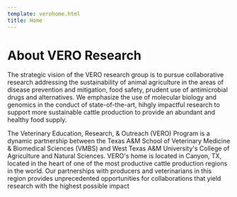 ```yaml
---
template: verohome.html
title: Home
---
```


# About VERO Research
The strategic vision of the VERO research group is to pursue collaborative research addressing the sustainability of animal agriculture in the areas of disease prevention and mitigation, food safety, prudent use of antimicrobial drugs and alternatives.  We emphasize the use of molecular biology and genomics in the conduct of state-of-the-art, hihgly impactful research to support more sustainable cattle production to provide an abundant and healthy food supply. 

The Veterinary Education, Research, & Outreach (VERO) Program is a dynamic partnership between the Texas A&M School of Veterinary Medicine & Biomedical Sciences (VMBS) and West Texas A&M University's College of Agriculture and Natural Sciences.  VERO's home is located in Canyon, TX, located in the heart of one of the most productive cattle production regions in the world. Our partnerships with producers and veterinarians in this region provides unprecedented opportunities for collaborations that yield research with the highest possible impact   
